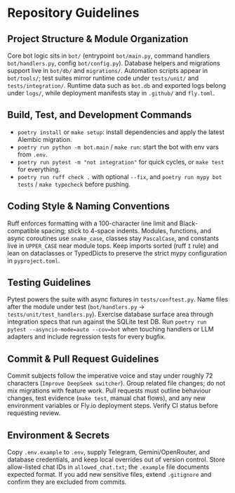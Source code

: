 ﻿# Repository Guidelines

## Project Structure & Module Organization
Core bot logic sits in `bot/` (entrypoint `bot/main.py`, command handlers `bot/handlers.py`, config `bot/config.py`). Database helpers and migrations support live in `bot/db/` and `migrations/`. Automation scripts appear in `bot/tools/`; test suites mirror runtime code under `tests/unit/` and `tests/integration/`. Runtime data such as `bot.db` and exported logs belong under `logs/`, while deployment manifests stay in `.github/` and `fly.toml`.

## Build, Test, and Development Commands
- `poetry install` or `make setup`: install dependencies and apply the latest Alembic migration.
- `poetry run python -m bot.main` / `make run`: start the bot with env vars from `.env`.
- `poetry run pytest -m "not integration"` for quick cycles, or `make test` for everything.
- `poetry run ruff check .` with optional `--fix`, and `poetry run mypy bot tests` / `make typecheck` before pushing.

## Coding Style & Naming Conventions
Ruff enforces formatting with a 100-character line limit and Black-compatible spacing; stick to 4-space indents. Modules, functions, and async coroutines use `snake_case`, classes stay `PascalCase`, and constants live in `UPPER_CASE` near module tops. Keep imports sorted (ruff `I` rule) and lean on dataclasses or TypedDicts to preserve the strict mypy configuration in `pyproject.toml`.

## Testing Guidelines
Pytest powers the suite with async fixtures in `tests/conftest.py`. Name files after the module under test (`bot/handlers.py` -> `tests/unit/test_handlers.py`). Exercise database surface area through integration specs that run against the SQLite test DB. Run `poetry run pytest --asyncio-mode=auto --cov=bot` when touching handlers or LLM adapters and include regression tests for every bugfix.

## Commit & Pull Request Guidelines
Commit subjects follow the imperative voice and stay under roughly 72 characters (`Improve DeepSeek switcher`). Group related file changes; do not mix migrations with feature work. Pull requests must outline behaviour changes, test evidence (`make test`, manual chat flows), and any new environment variables or Fly.io deployment steps. Verify CI status before requesting review.

## Environment & Secrets
Copy `.env.example` to `.env`, supply Telegram, Gemini/OpenRouter, and database credentials, and keep local overrides out of version control. Store allow-listed chat IDs in `allowed_chat.txt`; the `.example` file documents expected format. If you add new sensitive files, extend `.gitignore` and confirm they are excluded from commits.
